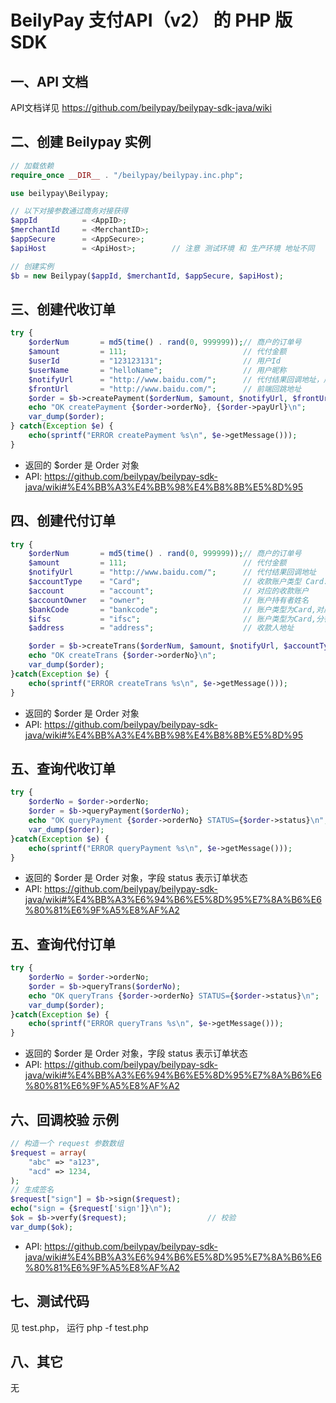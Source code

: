 # BeilyPay 支付API（v2） 的 PHP 版 SDK

## 一、API 文档

API文档详见 https://github.com/beilypay/beilypay-sdk-java/wiki

## 二、创建 Beilypay 实例

```php
// 加载依赖
require_once __DIR__ . "/beilypay/beilypay.inc.php";

use beilypay\Beilypay;

// 以下对接参数通过商务对接获得
$appId          = <AppID>;
$merchantId     = <MerchantID>;
$appSecure      = <AppSecure>;
$apiHost        = <ApiHost>;        // 注意 测试环境 和 生产环境 地址不同

// 创建实例
$b = new Beilypay($appId, $merchantId, $appSecure, $apiHost);

```

## 三、创建代收订单


```php
try {    
    $orderNum       = md5(time() . rand(0, 999999));// 商户的订单号
    $amount         = 111;                          // 代付金额
    $userId         = "123123131";                  // 用户Id
    $userName       = "helloName";                  // 用户昵称
    $notifyUrl      = "http://www.baidu.com/";      // 代付结果回调地址，后端异步
    $frontUrl       = "http://www.baidu.com/";      // 前端回跳地址
    $order = $b->createPayment($orderNum, $amount, $notifyUrl, $frontUrl, $userId, $userName);
    echo "OK createPayment {$order->orderNo}, {$order->payUrl}\n";
    var_dump($order);
} catch(Exception $e) { 
    echo(sprintf("ERROR createPayment %s\n", $e->getMessage()));
}

```

- 返回的 $order 是 Order 对象
- API: https://github.com/beilypay/beilypay-sdk-java/wiki#%E4%BB%A3%E4%BB%98%E4%B8%8B%E5%8D%95


## 四、创建代付订单

```php
try {
    $orderNum       = md5(time() . rand(0, 999999));// 商户的订单号
    $amount         = 111;                          // 代付金额
    $notifyUrl      = "http://www.baidu.com/";      // 代付结果回调地址
    $accountType    = "Card";                       // 收款账户类型 Card: 代付到银行卡
    $account        = "account";                    // 对应的收款账户
    $accountOwner   = "owner";                      // 账户持有者姓名
    $bankCode       = "bankcode";                   // 账户类型为Card,对应的银行编码
    $ifsc           = "ifsc";                       // 账户类型为Card,分行的IFSC代码	
    $address        = "address";                    // 收款人地址

    $order = $b->createTrans($orderNum, $amount, $notifyUrl, $accountType, $account, $accountOwner, $bankCode, $ifsc, $address);
    echo "OK createTrans {$order->orderNo}\n";
    var_dump($order);
}catch(Exception $e) { 
    echo(sprintf("ERROR createTrans %s\n", $e->getMessage()));
}
```
- 返回的 $order 是 Order 对象
- API: https://github.com/beilypay/beilypay-sdk-java/wiki#%E4%BB%A3%E4%BB%98%E4%B8%8B%E5%8D%95


## 五、查询代收订单

```php
try {
    $orderNo = $order->orderNo;
    $order = $b->queryPayment($orderNo);
    echo "OK queryPayment {$order->orderNo} STATUS={$order->status}\n";
    var_dump($order);
}catch(Exception $e) { 
    echo(sprintf("ERROR queryPayment %s\n", $e->getMessage()));
}
```
- 返回的 $order 是 Order 对象，字段 status 表示订单状态
- API: https://github.com/beilypay/beilypay-sdk-java/wiki#%E4%BB%A3%E6%94%B6%E5%8D%95%E7%8A%B6%E6%80%81%E6%9F%A5%E8%AF%A2


## 五、查询代付订单

```php
try {
    $orderNo = $order->orderNo;
    $order = $b->queryTrans($orderNo);
    echo "OK queryTrans {$order->orderNo} STATUS={$order->status}\n";
    var_dump($order);
}catch(Exception $e) {  
    echo(sprintf("ERROR queryTrans %s\n", $e->getMessage()));
}

```
- 返回的 $order 是 Order 对象，字段 status 表示订单状态
- API: https://github.com/beilypay/beilypay-sdk-java/wiki#%E4%BB%A3%E6%94%B6%E5%8D%95%E7%8A%B6%E6%80%81%E6%9F%A5%E8%AF%A2


## 六、回调校验 示例

```php
// 构造一个 request 参数数组
$request = array(
    "abc" => "a123",
    "acd" => 1234,
);
// 生成签名
$request["sign"] = $b->sign($request);
echo("sign = {$request['sign']}\n");
$ok = $b->verfy($request);                  // 校验
var_dump($ok);
```
- API: https://github.com/beilypay/beilypay-sdk-java/wiki#%E4%BB%A3%E6%94%B6%E5%8D%95%E7%8A%B6%E6%80%81%E6%9F%A5%E8%AF%A2

## 七、测试代码

见 test.php， 运行 php -f test.php

## 八、其它

无